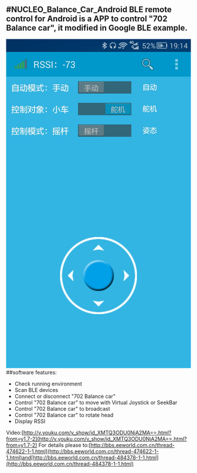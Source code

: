 #NUCLEO_Balance_Car_Android
BLE remote control for Android is a APP to control "702 Balance car",
it modified in Google BLE example.
--------------
![photo](https://github.com/flyloong/NUCLEO_Balance_Car_Android/blob/master/_photo/photo.jpeg)
##software features:
* Check running environment 
* Scan BLE devices
* Connect or disconnect "702 Balance car"
* Control "702 Balance car" to move with Virtual Joystick or SeekBar
* Control "702 Balance car" to broadcast
* Control "702 Balance car" to rotate head
* Display RSSI 

Video:[http://v.youku.com/v_show/id_XMTQ3ODU0NjA2MA==.html?from=y1.7-2](http://v.youku.com/v_show/id_XMTQ3ODU0NjA2MA==.html?from=y1.7-2)
For details please to:[http://bbs.eeworld.com.cn/thread-474622-1-1.html](http://bbs.eeworld.com.cn/thread-474622-1-1.html)and[http://bbs.eeworld.com.cn/thread-484378-1-1.html](http://bbs.eeworld.com.cn/thread-484378-1-1.html)
